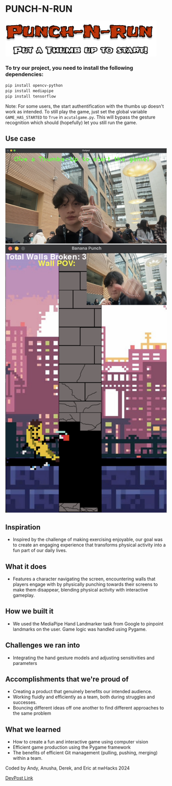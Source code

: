 # PUNCH-N-RUN
![Title for PUNCH-N-RUN](./assets/title.png "PUNCH-N-RUN")

### To try our project, you need to install the following dependencies:

```bash
pip install opencv-python
pip install mediapipe
pip install tensorflow
```

Note: For some users, the start authentification with the thumbs up doesn't work as intended. To still play the game, just set the global variable `GAME_HAS_STARTED` to `True` in `acutalgame.py`. This will bypass the gesture recognition which should (hopefully) let you still run the game.

## Use case
![Waiting for a thumbs up to start the game](./assets/ThumbsUp.png)
![Detecting a punch and breaking a wall down](./assets/Punch.png)
## Inspiration
- Inspired by the challenge of making exercising enjoyable, our goal was to create an engaging experience that transforms physical activity into a fun part of our daily lives.

## What it does
- Features a character navigating the screen, encountering walls that players engage with by physically punching towards their screens to make them disappear, blending physical activity with interactive gameplay.

## How we built it
- We used the MediaPipe Hand Landmarker task from Google to pinpoint landmarks on the user. Game logic was handled using Pygame. 

## Challenges we ran into
- Integrating the hand gesture models and adjusting sensitivities and parameters

## Accomplishments that we're proud of
- Creating a product that genuinely benefits our intended audience.
- Working fluidly and efficiently as a team, both during struggles and successes.
- Bouncing different ideas off one another to find different approaches to the same problem

## What we learned
- How to create a fun and interactive game using computer vision
- Efficient game production using the Pygame framework
- The benefits of efficient Git management (pulling, pushing, merging) within a team.

Coded by Andy, Anusha, Derek, and Eric at nwHacks 2024

[DevPost Link](https://devpost.com/software/punch-n-run)

